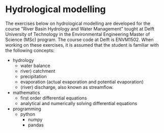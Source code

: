 # Hydrological modelling
The exercises below on hydrological modelling are developed for the course "River Basin Hydrology and Water Management" tought at Delft University of Technology in the Environmental Engineering Master of Science (MSc) program. The course code at Delft is ENVM1502. When working on these exercises, it is assumed that the student is familiar with the following concepts:

- hydrology
  - water balance
  - river) catchment
  - precipitation
  - evaporation (actual evaporation and potential evaporation)
  - (river) discharge, also known as streamflow.
- mathematics
  - first order differential equations
  - analytical and numerically solving differential equations
- programming
  - python
    - numpy
    - pandas